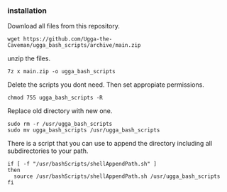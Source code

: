 ### installation
Download all files from this repository.
```
wget https://github.com/Ugga-the-Caveman/ugga_bash_scripts/archive/main.zip
```

unzip the files.
```
7z x main.zip -o ugga_bash_scripts
```

Delete the scripts you dont need. 
Then set appropiate permissions.
```
chmod 755 ugga_bash_scripts -R
```

Replace old directory with new one.
```
sudo rm -r /usr/ugga_bash_scripts
sudo mv ugga_bash_scripts /usr/ugga_bash_scripts
```

There is a script that you can use to append the directory including all subdirectories to your path.
```
if [ -f "/usr/bashScripts/shellAppendPath.sh" ]
then
  source /usr/bashScripts/shellAppendPath.sh /usr/ugga_bash_scripts
fi
```
